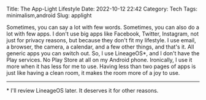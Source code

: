 Title: The App-Light Lifestyle
Date: 2022-10-12 22:42
Category: Tech
Tags: minimalism,android
Slug: applight

Sometimes, you can say a lot with few words. Sometimes, you can also do a lot with few apps. I don't use big apps like Facebook, Twitter, Instagram, not just for privacy reasons, but because they don't fit my lifestyle. I use email, a browser, the camera, a calendar, and a few other things, and that's it. All generic apps you can switch out. So, I use LineageOS*, and I don't have the Play services. No Play Store at all on my Android phone. Ironically, I use it more when it has less for me to use. Having less than two pages of apps is just like having a clean room, it makes the room more of a joy to use.

---

\* I'll review LineageOS later. It deserves it for other reasons.

